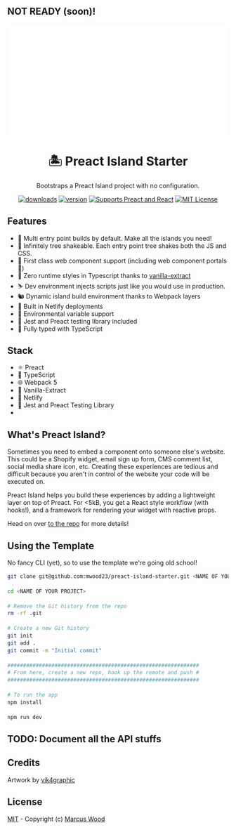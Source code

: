 ## NOT READY (soon)!

<div align="center">
  <img src="./docs/preact-island.svg" align="center" />
</div>
<div align="center">
  <h1 align="center">🏝 Preact Island Starter</h1>
  <p align="center">
    Bootstraps a Preact Island project with no configuration.
  </p>

[![downloads][downloads-badge]][npmcharts]
[![version][version-badge]][package]
[![Supports Preact and React][preact-badge]][preact]
[![MIT License][license-badge]][license]

</div>

## Features

- 🚀 Multi entry point builds by default. Make all the islands you need!
- 🌲 Infinitely tree shakeable. Each entry point tree shakes both the JS and CSS.
- 🧩 First class web component support (including web component portals 🤯)
- 🧁 Zero runtime styles in Typescript thanks to [vanilla-extract](https://vanilla-extract.style/)
- ⛷️ Dev environment injects scripts just like you would use in production.
- 🐿️ Dynamic island build environment thanks to Webpack layers
- 🚢 Built in Netlify deployments
- 🙏 Environmental variable support
- 🐙 Jest and Preact testing library included
- 👔 Fully typed with TypeScript

## Stack

- ⚛️ Preact
- 👔 TypeScript
- 🌐 Webpack 5
- 🧁 Vanilla-Extract
- 🤡 Netlify
- 🐙 Jest and Preact Testing Library
-

## What's Preact Island?

Sometimes you need to embed a component onto someone else's website. This could be a Shopify widget, email sign up form, CMS comment list, social media share icon, etc. Creating these experiences are tedious and difficult because you aren't in control of the website your code will be executed on.

Preact Island helps you build these experiences by adding a lightweight layer on top of Preact. For <5kB, you get a React style workflow (with hooks!), and a framework for rendering your widget with reactive props.

Head on over [to the repo](https://github.com/mwood23/preact-island) for more details!

## Using the Template

No fancy CLI (yet), so to use the template we're going old school!

```sh
git clone git@github.com:mwood23/preact-island-starter.git <NAME OF YOUR PROJECT>

cd <NAME OF YOUR PROJECT>

# Remove the Git history from the repo
rm -rf .git

# Create a new Git history
git init
git add .
git commit -m "Initial commit"

#############################################################
# From here, create a new repo, hook up the remote and push #
#############################################################

# To run the app
npm install

npm run dev
```

## TODO: Document all the API stuffs

## Credits

Artwork by [vik4graphic](https://lottiefiles.com/vik4graphic)

## License

[MIT](LICENSE) - Copyright (c) [Marcus Wood](https://www.marcuswood.io/)

[version-badge]: https://img.shields.io/npm/v/preact-island.svg?style=flat-square
[package]: https://www.npmjs.com/package/preact-island
[downloads-badge]: https://img.shields.io/npm/dm/preact-island.svg?style=flat-square
[npmcharts]: http://npmcharts.com/compare/preact-island
[license-badge]: https://img.shields.io/npm/l/preact-island.svg?style=flat-square
[license]: https://github.com/mwood23/preact-island/blob/master/LICENSE
[preact-badge]: https://img.shields.io/badge/%E2%9A%9B%EF%B8%8F-preact-6F2FBF.svg?style=flat-square
[preact]: https://preactjs.com
[module-formats-badge]: https://img.shields.io/badge/module%20formats-umd%2C%20cjs%2C%20es-green.svg?style=flat-square
[github-star]: https://github.com/mwood23/preact-island/stargazers
